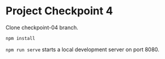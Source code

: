 # Project Checkpoint 4

Clone checkpoint-04 branch.

`npm install`

`npm run serve` starts a local development server on port 8080.